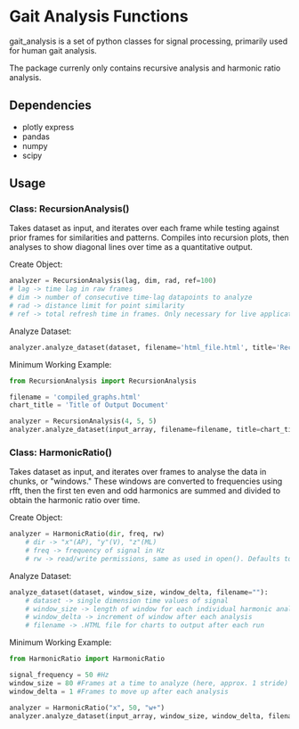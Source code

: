 # Gait Analysis Functions

gait_analysis is a set of python classes for signal processing, primarily used for human gait analysis.

The package currenly only contains recursive analysis and harmonic ratio analysis.

## Dependencies

- plotly express
- pandas
- numpy
- scipy

## Usage

### Class: RecursionAnalysis()

Takes dataset as input, and iterates over each frame while testing against prior frames for similarities and patterns.
Compiles into recursion plots, then analyses to show diagonal lines over time as a quantitative output.

Create Object:
```python
analyzer = RecursionAnalysis(lag, dim, rad, ref=100)
# lag -> time lag in raw frames
# dim -> number of consecutive time-lag datapoints to analyze
# rad -> distance limit for point similarity
# ref -> total refresh time in frames. Only necessary for live application.
```

Analyze Dataset:
```python
analyzer.analyze_dataset(dataset, filename='html_file.html', title='Recursion Analysis of Dataset')
```

Minimum Working Example:

```python
from RecursionAnalysis import RecursionAnalysis

filename = 'compiled_graphs.html'
chart_title = 'Title of Output Document'

analyzer = RecursionAnalysis(4, 5, 5)
analyzer.analyze_dataset(input_array, filename=filename, title=chart_title)
```

### Class: HarmonicRatio()

Takes dataset as input, and iterates over frames to analyse the data in chunks, or "windows."
These windows are converted to frequencies using rfft, then the first ten even and odd harmonics are summed and divided to obtain the harmonic ratio over time.

Create Object:
```python
analyzer = HarmonicRatio(dir, freq, rw)
    # dir -> "x"(AP), "y"(V), "z"(ML)
    # freq -> frequency of signal in Hz
    # rw -> read/write permissions, same as used in open(). Defaults to overwriting (w+). Appending is a+
```

Analyze Dataset:
```python
analyze_dataset(dataset, window_size, window_delta, filename=""):
    # dataset -> single dimension time values of signal
    # window_size -> length of window for each individual harmonic analysis
    # window_delta -> increment of window after each analysis
    # filename -> .HTML file for charts to output after each run
```

Minimum Working Example:

```python
from HarmonicRatio import HarmonicRatio

signal_frequency = 50 #Hz
window_size = 80 #Frames at a time to analyze (here, approx. 1 stride)
window_delta = 1 #Frames to move up after each analysis

analyzer = HarmonicRatio("x", 50, "w+")
analyzer.analyze_dataset(input_array, window_size, window_delta, filename='hr_graphs.html')
```